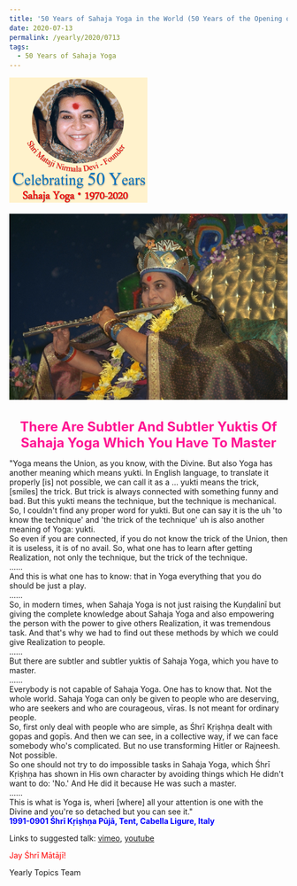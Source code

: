 ```yaml
---
title: '50 Years of Sahaja Yoga in the World (50 Years of the Opening of the Sahasrāra Chakra), Post 23'
date: 2020-07-13
permalink: /yearly/2020/0713
tags:
  - 50 Years of Sahaja Yoga
---
```


<div style="text-align: left"><img src="/images/Celebrating50YearsSahajaYoga.png" width="250" /></div><br>

<div style="text-align: center"><img src="/images/image463.png" /></div>

<br>
<p style="color:DeepPink; text-align:center">
<font size="+2"><b>There Are Subtler And Subtler Yuktis Of Sahaja Yoga Which You Have To Master</b><br></font>
</p>

<p>
"Yoga means the Union, as you know, with the Divine. But also Yoga has another meaning which means yukti. In English language, to translate it properly [is] not possible, we can call it as a ... yukti means the trick, [smiles] the trick. But trick is always connected with something funny and bad. But this yukti means the technique, but the technique is mechanical. So, I couldn't find any proper word for yukti. But one can say it is the uh 'to know the technique' and 'the trick of the technique' uh is also another meaning of Yoga: yukti.<br>
So even if you are connected, if you do not know the trick of the Union, then it is useless, it is of no avail. So, what one has to learn after getting Realization, not only the technique, but the trick of the technique.<br>
......<br>
And this is what one has to know: that in Yoga everything that you do should be just a play.<br>
......<br>
So, in modern times, when Sahaja Yoga is not just raising the Kuṇḍalinī but giving the complete knowledge about Sahaja Yoga and also empowering the person with the power to give others Realization, it was tremendous task. And that's why we had to find out these methods by which we could give Realization to people.<br>
......<br>
But there are subtler and subtler yuktis of Sahaja Yoga, which you have to master.<br>
......<br>
Everybody is not capable of Sahaja Yoga. One has to know that. Not the whole world. Sahaja Yoga can only be given to people who are deserving, who are seekers and who are courageous, vīras. Is not meant for ordinary people.<br>
So, first only deal with people who are simple, as Śhrī Kṛiṣhṇa dealt with gopas and gopīs. And then we can see, in a collective way, if we can face somebody who's complicated. But no use transforming Hitler or Rajneesh. Not possible.<br>
So one should not try to do impossible tasks in Sahaja Yoga, which Śhrī Kṛiṣhṇa has shown in His own character by avoiding things which He didn't want to do: 'No.' And He did it because He was such a master.<br>
......<br>
This is what is Yoga is, wheri [where] all your attention is one with the Divine and you're so detached but you can see it."<br>
<font color="blue"><b>1991-0901 Śhrī Kṛiṣhṇa Pūjā, Tent, Cabella Ligure, Italy</b></font><br>
</p>

Links to suggested talk: <a href="https://vimeo.com/24673240"> vimeo</a>, <a href="https://www.youtube.com/watch?v=R-QPm2-VO1c"> youtube</a><br>

<p style="color:red;">Jay Śhrī Mātājī!<br></p>

Yearly Topics Team